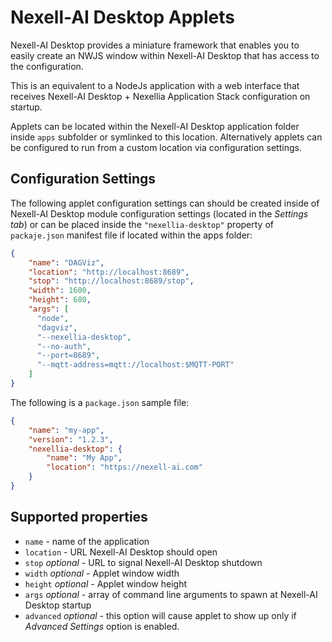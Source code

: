 # Nexell-AI Desktop Applets

Nexell-AI Desktop provides a miniature framework that enables you to
easily create an NWJS window within Nexell-AI Desktop that has access
to the configuration.

This is an equivalent to a NodeJs application with a web interface
that receives Nexell-AI Desktop + Nexellia Application Stack
configuration on startup.

Applets can be located within the Nexell-AI Desktop application folder
inside `apps` subfolder or symlinked to this location. Alternatively
applets can be configured to run from a custom location via
configuration settings.

## Configuration Settings

The following applet configuration settings can should be created
inside of Nexell-AI Desktop module configuration settings (located in
the *Settings tab*) or can be placed inside the `"nexellia-desktop"`
property of `packaje.json` manifest file if located within the apps
folder:

```json
{
    "name": "DAGViz",
    "location": "http://localhost:8689",
    "stop": "http://localhost:8689/stop",
    "width": 1600,
    "height": 680,
    "args": [
      "node",
      "dagviz",
      "--nexellia-desktop",
      "--no-auth",
      "--port=8689",
      "--mqtt-address=mqtt://localhost:$MQTT-PORT"
    ]
}
```

The following is a `package.json` sample file:

```json
{
    "name": "my-app",
    "version": "1.2.3",
    "nexellia-desktop": { 
        "name": "My App",
        "location": "https://nexell-ai.com"
    }
}
```

## Supported properties

* `name` - name of the application
* `location` - URL Nexell-AI Desktop should open
* `stop` *optional* - URL to signal Nexell-AI Desktop shutdown
* `width` *optional* - Applet window width
* `height` *optional* - Applet window height
* `args` *optional* - array of command line arguments to spawn at
  Nexell-AI Desktop startup
* `advanced` *optional* - this option will cause applet to show up
  only if *Advanced Settings* option is enabled.
